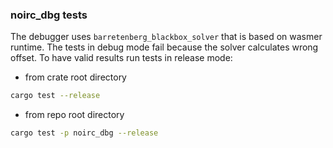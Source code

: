 ### noirc_dbg tests

The debugger uses `barretenberg_blackbox_solver` that is based on wasmer runtime. The tests in debug mode fail because the solver calculates wrong offset. To have valid results run tests in release mode:
- from crate root directory
```bash
cargo test --release
```
- from repo root directory
```bash
cargo test -p noirc_dbg --release
```

